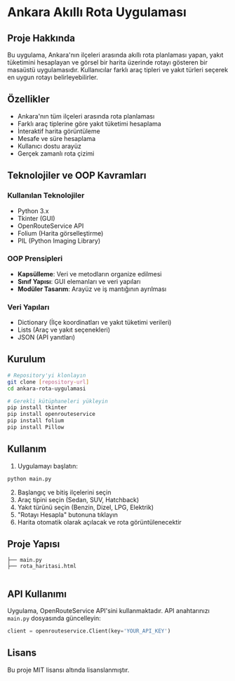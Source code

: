 # Ankara Akıllı Rota Uygulaması

## Proje Hakkında
Bu uygulama, Ankara'nın ilçeleri arasında akıllı rota planlaması yapan, yakıt tüketimini hesaplayan ve görsel bir harita üzerinde rotayı gösteren bir masaüstü uygulamasıdır. Kullanıcılar farklı araç tipleri ve yakıt türleri seçerek en uygun rotayı belirleyebilirler.

## Özellikler
- Ankara'nın tüm ilçeleri arasında rota planlaması
- Farklı araç tiplerine göre yakıt tüketimi hesaplama
- İnteraktif harita görüntüleme
- Mesafe ve süre hesaplama
- Kullanıcı dostu arayüz
- Gerçek zamanlı rota çizimi

## Teknolojiler ve OOP Kavramları
### Kullanılan Teknolojiler
- Python 3.x
- Tkinter (GUI)
- OpenRouteService API
- Folium (Harita görselleştirme)
- PIL (Python Imaging Library)

### OOP Prensipleri
- **Kapsülleme**: Veri ve metodların organize edilmesi
- **Sınıf Yapısı**: GUI elemanları ve veri yapıları
- **Modüler Tasarım**: Arayüz ve iş mantığının ayrılması

### Veri Yapıları
- Dictionary (İlçe koordinatları ve yakıt tüketimi verileri)
- Lists (Araç ve yakıt seçenekleri)
- JSON (API yanıtları)

## Kurulum
```bash
# Repository'yi klonlayın
git clone [repository-url]
cd ankara-rota-uygulamasi

# Gerekli kütüphaneleri yükleyin
pip install tkinter
pip install openrouteservice
pip install folium
pip install Pillow
```

## Kullanım
1. Uygulamayı başlatın:
```bash
python main.py
```
2. Başlangıç ve bitiş ilçelerini seçin
3. Araç tipini seçin (Sedan, SUV, Hatchback)
4. Yakıt türünü seçin (Benzin, Dizel, LPG, Elektrik)
5. "Rotayı Hesapla" butonuna tıklayın
6. Harita otomatik olarak açılacak ve rota görüntülenecektir

## Proje Yapısı
```
├── main.py             
├── rota_haritasi.html         
          

```

## API Kullanımı
Uygulama, OpenRouteService API'sini kullanmaktadır. API anahtarınızı `main.py` dosyasında güncelleyin:
```python
client = openrouteservice.Client(key='YOUR_API_KEY')
```

## Lisans
Bu proje MIT lisansı altında lisanslanmıştır.
